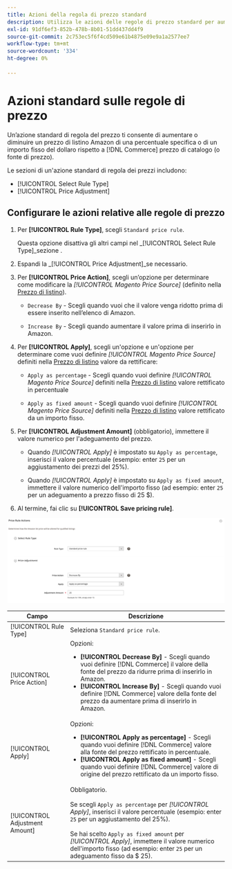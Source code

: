 ```yaml
---
title: Azioni della regola di prezzo standard
description: Utilizza le azioni delle regole di prezzo standard per aumentare o diminuire un prezzo di listino di Amazon relativo al prezzo di catalogo (o all’origine del prezzo) Commerce.
exl-id: 91df6ef3-852b-478b-8b01-51dd437dd4f9
source-git-commit: 2c753ec5f6f4cd509e61b4875e09e9a1a2577ee7
workflow-type: tm+mt
source-wordcount: '334'
ht-degree: 0%

---
```


# Azioni standard sulle regole di prezzo

Un’azione standard di regola del prezzo ti consente di aumentare o diminuire un prezzo di listino Amazon di una percentuale specifica o di un importo fisso del dollaro rispetto a [!DNL Commerce] prezzo di catalogo (o fonte di prezzo).

Le sezioni di un&#39;azione standard di regola dei prezzi includono:

- [!UICONTROL Select Rule Type]
- [!UICONTROL Price Adjustment]

## Configurare le azioni relative alle regole di prezzo

1. Per **[!UICONTROL Rule Type]**, scegli `Standard price rule`.

   Questa opzione disattiva gli altri campi nel _[!UICONTROL Select Rule Type]_sezione .

1. Espandi la _[!UICONTROL Price Adjustment]_se necessario.

1. Per **[!UICONTROL Price Action]**, scegli un’opzione per determinare come modificare la *[!UICONTROL Magento Price Source]* (definito nella [Prezzo di listino](./listing-price.md)).

   - `Decrease By` - Scegli quando vuoi che il valore venga ridotto prima di essere inserito nell’elenco di Amazon.

   - `Increase By` - Scegli quando aumentare il valore prima di inserirlo in Amazon.

1. Per **[!UICONTROL Apply]**, scegli un&#39;opzione e un&#39;opzione per determinare come vuoi definire *[!UICONTROL Magento Price Source]* definiti nella [Prezzo di listino](./listing-price.md) valore da rettificare:

   - `Apply as percentage` - Scegli quando vuoi definire *[!UICONTROL Magento Price Source]* definiti nella [Prezzo di listino](./listing-price.md) valore rettificato in percentuale

   - `Apply as fixed amount` - Scegli quando vuoi definire *[!UICONTROL Magento Price Source]* definiti nella [Prezzo di listino](./listing-price.md) valore rettificato da un importo fisso.

1. Per **[!UICONTROL Adjustment Amount]** (obbligatorio), immettere il valore numerico per l&#39;adeguamento del prezzo.

   - Quando *[!UICONTROL Apply]* è impostato su `Apply as percentage`, inserisci il valore percentuale (esempio: enter `25` per un aggiustamento dei prezzi del 25%).

   - Quando *[!UICONTROL Apply]* è impostato su `Apply as fixed amount`, immettere il valore numerico dell&#39;importo fisso (ad esempio: enter `25` per un adeguamento a prezzo fisso di 25 $).

1. Al termine, fai clic su **[!UICONTROL Save pricing rule]**.

![Regola di prezzo standard](assets/ob-price-rule-action-standard-example.png)

| Campo | Descrizione |
|---|---|
| [!UICONTROL Rule Type] | Seleziona `Standard price rule`. |
| [!UICONTROL Price Action] | Opzioni:<ul><li>**[!UICONTROL Decrease By]** - Scegli quando vuoi definire [!DNL Commerce] il valore della fonte del prezzo da ridurre prima di inserirlo in Amazon.</li><li>**[!UICONTROL Increase By]** - Scegli quando vuoi definire [!DNL Commerce] valore della fonte del prezzo da aumentare prima di inserirlo in Amazon.</li></ul> |
| [!UICONTROL Apply] | Opzioni:<ul><li>**[!UICONTROL Apply as percentage]** - Scegli quando vuoi definire [!DNL Commerce] valore alla fonte del prezzo rettificato in percentuale.</li><li>**[!UICONTROL Apply as fixed amount]** - Scegli quando vuoi definire [!DNL Commerce] valore di origine del prezzo rettificato da un importo fisso.</li></ul> |
| [!UICONTROL Adjustment Amount] | Obbligatorio.<br><br>Se scegli `Apply as percentage` per *[!UICONTROL Apply]*, inserisci il valore percentuale (esempio: enter `25` per un aggiustamento del 25%).<br><br>Se hai scelto `Apply as fixed amount` per *[!UICONTROL Apply]*, immettere il valore numerico dell&#39;importo fisso (ad esempio: enter `25` per un adeguamento fisso da $ 25). |
